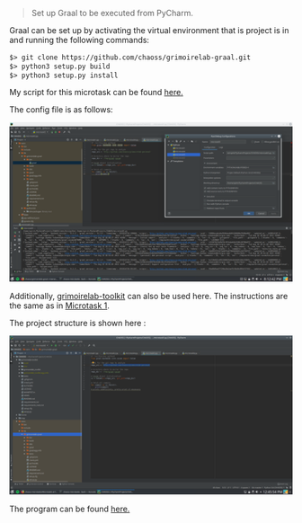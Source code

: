 > Set up Graal to be executed from PyCharm.

Graal can be set up by activating the virtual environment that is project is in and running the following commands:
```
$> git clone https://github.com/chaoss/grimoirelab-graal.git
$> python3 setup.py build
$> python3 setup.py install
```

My script for this microtask can be found [here.](https://github.com/apoorvaanand1998/chaoss-microtasks/blob/feedback1/Microtask5/microtask5.py)

The config file is as follows:

![Graal config](Images/graal_setup.png)

Additionally, [grimoirelab-toolkit](https://github.com/chaoss/grimoirelab-toolkit) can also be used here. The instructions are the same as in [Microtask 1](https://github.com/apoorvaanand1998/chaoss-microtasks/tree/feedback1/Microtask1).

The project structure is shown here :

![Graal gltoolkit](Images/graal_glt.png)

The program can be found [here.](https://github.com/chaoss/grimoirelab-graal/blob/master/README.md#from-python)
